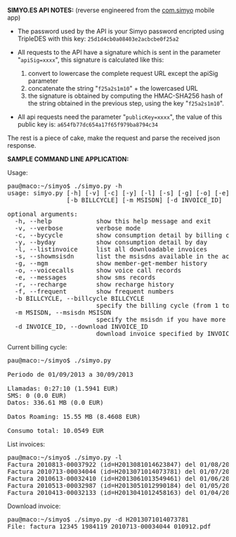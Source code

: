 <b>SIMYO.ES API NOTES:</b>
(reverse engineered from the <a href="https://play.google.com/store/apps/details?id=com.simyo">com.simyo</a> mobile app)

- The password used by the API is your Simyo password encripted using
TripleDES with this key: `25d1d4cb0a08403e2acbcbe0f25a2` 

- All requests to the API have a signature which is sent in the parameter
"`apiSig=xxxx`", this signature is calculated like this:
  1. convert to lowercase the complete request URL except the apiSig
parameter 
  2. concatenate the string "`f25a2s1m10`" + the lowercased URL
  3. the signature is obtained by computing the HMAC-SHA256 hash of the
string obtained in the previous step, using the key "`f25a2s1m10`".

- All api requests need the parameter "`publicKey=xxxx`", the value of
this public key is: `a654fb77dc654a17f65f979ba8794c34`

The rest is a piece of cake, make the request and parse the received
json response.

<b>SAMPLE COMMAND LINE APPLICATION:</b>

Usage:
<pre>
pau@maco:~/simyo$ ./simyo.py -h
usage: simyo.py [-h] [-v] [-c] [-y] [-l] [-s] [-g] [-o] [-e] [-r] [-f]
                [-b BILLCYCLE] [-m MSISDN] [-d INVOICE_ID]

optional arguments:
  -h, --help            show this help message and exit
  -v, --verbose         verbose mode
  -c, --bycycle         show consumption detail by billing cycle (default)
  -y, --byday           show consumption detail by day
  -l, --listinvoice     list all downloadable invoices
  -s, --showmsisdn      list the msisdns available in the account
  -g, --mgm             show member-get-member history
  -o, --voicecalls      show voice call records
  -e, --messages        show sms records
  -r, --recharge        show recharge history
  -f, --frequent        show frequent numbers
  -b BILLCYCLE, --billcycle BILLCYCLE
                        specify the billing cycle (from 1 to 6), default=1
  -m MSISDN, --msisdn MSISDN
                        specify the msisdn if you have more than 1 line
  -d INVOICE_ID, --download INVOICE_ID
                        download invoice specified by INVOICE_ID
</pre>

Current billing cycle:
<pre>
pau@maco:~/simyo$ ./simyo.py

Periodo de 01/09/2013 a 30/09/2013

Llamadas: 0:27:10 (1.5941 EUR)
SMS: 0 (0.0 EUR)
Datos: 336.61 MB (0.0 EUR)

Datos Roaming: 15.55 MB (8.4608 EUR)

Consumo total: 10.0549 EUR
</pre>

List invoices:
<pre>
pau@maco:~/simyo$ ./simyo.py -l
Factura 2010813-00037922 (id=H2013081014623847) del 01/08/2013 al 31/08/2013
Factura 2010713-00034044 (id=H2013071014073781) del 01/07/2013 al 31/07/2013
Factura 2010613-00032410 (id=H2013061013549461) del 01/06/2013 al 30/06/2013
Factura 2010513-00032987 (id=H2013051012990184) del 01/05/2013 al 31/05/2013
Factura 2010413-00032133 (id=H2013041012458163) del 01/04/2013 al 30/04/2013
</pre>

Download invoice:
<pre>
pau@maco:~/simyo$ ./simyo.py -d H2013071014073781
File: factura_12345_1984119_2010713-00034044_010912.pdf
</pre>
